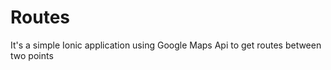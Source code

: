 # Routes
It's a simple Ionic application using Google Maps Api to get routes between two points

  <script src="https://maps.googleapis.com/maps/api/js?key=YOUR_API_KEY&libraries=places"></script>
